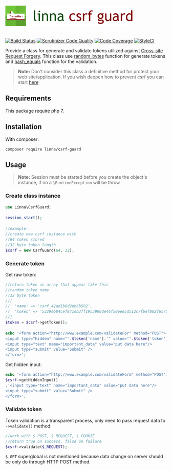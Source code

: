 ![Linna Array](logo-csrf.png)
<br/>
<br/>
<br/>
[![Build Status](https://travis-ci.org/linna/csrf-guard.svg?branch=master)](https://travis-ci.org/linna/csrf-guard)
[![Scrutinizer Code Quality](https://scrutinizer-ci.com/g/linna/csrf-guard/badges/quality-score.png?b=master)](https://scrutinizer-ci.com/g/linna/csrf-guard/?branch=master)
[![Code Coverage](https://scrutinizer-ci.com/g/linna/csrf-guard/badges/coverage.png?b=master)](https://scrutinizer-ci.com/g/linna/csrf-guard/?branch=master)
[![StyleCI](https://styleci.io/repos/96569592/shield?branch=master&style=flat)](https://styleci.io/repos/96569592)


Provide a class for generate and validate tokens utilized against [Cross-site Request Forgery](https://www.owasp.org/index.php/Cross-Site_Request_Forgery_(CSRF)). 
This class use [random_bytes](http://php.net/manual/en/function.random-bytes.php) function for generate tokens and 
[hash_equals](http://php.net/manual/en/function.hash-equals.php) function for the validation.
> **Note:** Don't consider this class a definitive method for protect your web site/application. If you wish deepen 
how to prevent csrf you can start [here](https://www.owasp.org/index.php/Cross-Site_Request_Forgery_(CSRF)_Prevention_Cheat_Sheet)

## Requirements
This package require php 7.

## Installation
With composer:
```
composer require linna/csrf-guard
```

## Usage

> **Note:** Session must be started before you create the object's instance, 
if no a `\RuntimeException` will be throw

### Create class instance
```php
use Linna\CsrfGuard;

session_start();

//example:
//create new csrf instance with
//64 token stored
//32 byte token length
$csrf = new CsrfGuard(64, 32);
```

### Generate token

Get raw token:
```php
//return token as array that appear like this
//random token name
//32 byte token
//[
//  'name' => 'csrf_42ad1b8d2eb6b502',
//  'token' => '5329eb84cef871eb3ff19c3980de46f50eee5d512c7fbef882f6c75d4e2943b7'
//]
$token = $csrf->getToken();

echo '<form action="http://www.example.com/validateFor" method="POST">
<input type="hidden" name="'.$token['name'].'" value="'.$token['token'].'" />
<input type="text" name="important_data" value="put data here"/>
<input type="submit" value="Submit" />
</form>';
```

Get hidden input:
```php
echo '<form action="http://www.example.com/validateForm" method="POST">'.
$csrf->getHiddenInput()
.'<input type="text" name="important_data" value="put data here"/>
<input type="submit" value="Submit" />
</form>';
```

### Validate token
Token validation is a transparent process, only need to pass request data to `->validate()` method.
```php
//work with $_POST, $_REQUEST, $_COOKIE
//return true on success, false on failure
$csrf->validate($_REQUEST);
```

`$_GET` superglobal is not mentioned because data change on server should be only do through HTTP POST method.
